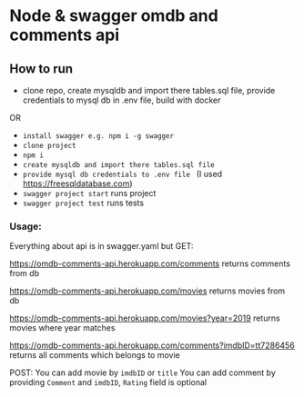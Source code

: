 # Node & swagger omdb and comments api
## How to run
- clone repo, create mysqldb and import there tables.sql file, provide credentials to mysql db in .env file, build with docker


OR


- `install swagger e.g. npm i -g swagger`
- `clone project`
- `npm i`
- `create mysqldb and import there tables.sql file`
- `provide mysql db credentials to .env file `
(I used https://freesqldatabase.com)
- `swagger project start`
runs project
- `swagger project test` 
runs tests

### Usage:
Everything about api is in swagger.yaml but 
GET:


https://omdb-comments-api.herokuapp.com/comments returns comments from db  


https://omdb-comments-api.herokuapp.com/movies returns movies from db  


https://omdb-comments-api.herokuapp.com/movies?year=2019 returns movies where year matches


https://omdb-comments-api.herokuapp.com/comments?imdbID=tt7286456 returns all comments which belongs to movie


POST:
You can add movie by `imdbID` or `title`
You can add comment by providing `Comment` and `imdbID`, `Rating` field is optional

